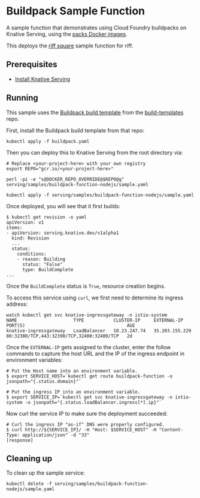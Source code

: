 # Buildpack Sample Function

A sample function that demonstrates using Cloud Foundry buildpacks on
Knative Serving, using the [packs Docker images](https://github.com/sclevine/packs).

This deploys the [riff square](https://github.com/scothis/riff-square-buildpack)
sample function for riff.

## Prerequisites

* [Install Knative Serving](../../../install/README.md)

## Running

This sample uses the [Buildpack build
template](https://github.com/knative/build-templates/blob/master/buildpack/buildpack.yaml)
from the [build-templates](https://github.com/knative/build-templates/) repo.

First, install the Buildpack build template from that repo:

```shell
kubectl apply -f buildpack.yaml
```

Then you can deploy this to Knative Serving from the root directory via:

```shell
# Replace <your-project-here> with your own registry
export REPO="gcr.io/<your-project-here>"

perl -pi -e "s@DOCKER_REPO_OVERRIDE@$REPO@g" serving/samples/buildpack-function-nodejs/sample.yaml

kubectl apply -f serving/samples/buildpack-function-nodejs/sample.yaml
```

Once deployed, you will see that it first builds:

```shell
$ kubectl get revision -o yaml
apiVersion: v1
items:
- apiVersion: serving.knative.dev/v1alpha1
  kind: Revision
  ...
  status:
    conditions:
    - reason: Building
      status: "False"
      type: BuildComplete
...
```

Once the `BuildComplete` status is `True`, resource creation begins.

To access this service using `curl`, we first need to determine its ingress address:
```shell
watch kubectl get svc knative-ingressgateway -n istio-system
NAME                     TYPE           CLUSTER-IP     EXTERNAL-IP      PORT(S)                                      AGE
knative-ingressgateway   LoadBalancer   10.23.247.74   35.203.155.229   80:32380/TCP,443:32390/TCP,32400:32400/TCP   2d
```

Once the `EXTERNAL-IP` gets assigned to the cluster, enter the follow commands to capture
the host URL and the IP of the ingress endpoint in environment variables:

```shell
# Put the Host name into an environment variable.
$ export SERVICE_HOST=`kubectl get route buildpack-function -o jsonpath="{.status.domain}"`

# Put the ingress IP into an environment variable.
$ export SERVICE_IP=`kubectl get svc knative-ingressgateway -n istio-system -o jsonpath="{.status.loadBalancer.ingress[*].ip}"`
```

Now curl the service IP to make sure the deployment succeeded:

```
# Curl the ingress IP "as-if" DNS were properly configured.
$ curl http://${SERVICE_IP}/ -H "Host: $SERVICE_HOST" -H "Content-Type: application/json" -d "33"
[response]
```

## Cleaning up

To clean up the sample service:

```shell
kubectl delete -f serving/samples/buildpack-function-nodejs/sample.yaml
```
